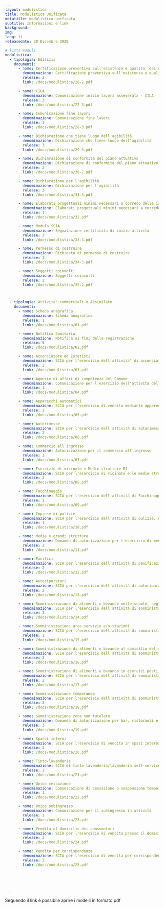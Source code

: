 ```yaml
---
layout: modulistica
title: Modulistica Unificata
metatitle: modulistica-unificata
subtitle: Informazioni e link
background:
img:
lang: it
releasedate: 20 Dicembre 2020

# lista moduli
modulistica:
  - tipologia: Edilizia
    documenti:
      - nome: Certificazione preventiva sull'esistenza e qualita' dei vincoli
        denominazione: Certificazione preventiva sull'esistenza e qualita' dei vincoli
        release: 2
        link: /docs/modulistica/26-2.pdf

      - nome: CILA
        denominazione: Comunicazione inizio lavori asseverata - CILA
        release: 3
        link: /docs/modulistica/27-3.pdf

      - nome: Comunicazione fine lavori
        denominazione: Comunicazione fine lavori
        release: 3
        link: /docs/modulistica/28-3.pdf

      - nome: Dichiarazione che tiene luogo dell'agibilità
        denominazione: Dichiarazione che tiene luogo dell'agibilità
        release: 3
        link: /docs/modulistica/29-3.pdf

      - nome: Dichiarazione di conformità del piano attuativo
        denominazione: Dichiarazione di conformità del piano attuativo
        release: 2
        link: /docs/modulistica/30-2.pdf

      - nome: Dichiarazione per l'agibilità
        denominazione: Dichiarazione per l'agibilità
        release: 3
        link: /docs/modulistica/31-3.pdf

      - nome: Elaborati progettuali minimi necessari a corredo delle istanze per i titoli abitativi
        denominazione: Elaborati progettuali minimi necessari a corredo delle istanze di Permesso di costruire e di SCIA
        release: 1
        link: /docs/modulistica/32.pdf

      - nome: Modulo SCIA
        denominazione: Segnalazione certificata di inizio attività
        release: 3
        link: /docs/modulistica/33-3.pdf

      - nome: Permesso di costruire
        denominazione: Richiesta di permesso di costruire
        release: 3
        link: /docs/modulistica/34-3.pdf

      - nome: Soggetti coinvolti
        denominazione: Soggetti coinvolti
        release: 2
        link: /docs/modulistica/35-2.pdf



  - tipologia: Attivita' commerciali e Assimilate
    documenti:
      - nome: Scheda anagrafica
        denominazione: Scheda anagrafica
        release: 1
        link: /docs/modulistica/01.pdf

      - nome: Notifica Sanitaria
        denominazione: Notifica ai fini della registrazione
        release: 5
        link: /docs/modulistica/02.pdf

      - nome: Acconciatore ed Estetisti
        denominazione: SCIA per l'esercizio dell'attivita' di acconciatore e/o estetista
        release: 2
        link: /docs/modulistica/03.pdf

      - nome: Agenzie di affari di competenza del Comune
        denominazione: Comunicazione per l'esercizio dell'attività delle agenzie di afffari di competenza del Comune
        release: 1
        link: /docs/modulistica/04.pdf

      - nome: Apparecchi automatici
        denominazione: SCIA per l'esercizio di vendita mediante apparecchi automatici in altri esercizi commerciali già abilitati o in altre strutture e/o su area pubblica
        release: 2
        link: /docs/modulistica/05.pdf

      - nome: Autorimesse
        denominazione: SCIA per l'esercizio dell'attività di autorimessa
        release: 2
        link: /docs/modulistica/06.pdf

      - nome: Commercio all'ingrosso
        denominazione: Autorizzazione per il commercio all'ingrosso
        release: 1
        link: /docs/modulistica/07.pdf

      - nome: Esercizio di vicinato e Medie strutture M1
        denominazione: SCIA per l'esercizio di vicinato e le medie strutture inferiori M1
        release: 2
        link: /docs/modulistica/08.pdf

      - nome: Facchinaggio
        denominazione: SCIA per l'esercizio dell'attività di Facchinaggio
        release: 1
        link: /docs/modulistica/09.pdf

      - nome: Imprese di pulizie
        denominazione: SCIA per l'esercizio dell'attività di pulizie, disinfezione, disinfestazione, di derattizzazione e di sanificazione
        release: 1
        link: /docs/modulistica/10.pdf

      - nome: Medie e grandi strutture
        denominazione: Domanda di autorizzazione per l'esercizio di media (media intermedia M2 2 media superiore M3) o grande struttura di vendita
        release: 2
        link: /docs/modulistica/11.pdf

      - nome: Panifici
        denominazione: SCIA per l'esercizio dell'attività di panificazione
        release: 2
        link: /docs/modulistica/12.pdf

      - nome: Autoriparatori
        denominazione: SCIA per l'esercizio dell'attività di autoriparatore
        release: 2
        link: /docs/modulistica/13.pdf

      - nome: Somministrazione di alimenti e bevande nelle scuole, negli ospedali, nelle comunità religiose, in stabilimenti militari o nei mezzi di trasporto pubblico
        denominazione: SCIA per l'esercizio dell'attività di somministrazione di alimenti e bevande nelle scuole, negli ospedali, nelle comunità religiose, in stabilimenti militari o nei mezzi di trasporto pubblico
        release: 3
        link: /docs/modulistica/14.pdf

      - nome: Somministrazione aree servizio e/o stazioni
        denominazione: SCIA per l'esercizio dell'attività di somministrazione alimenti e bevande in aree di servizio e/o stazioni
        release: 1
        link: /docs/modulistica/15.pdf

      - nome: Somministrazione di alimenti e bevande al domicilio del consumatore
        denominazione: SCIA per l'esercizio dell'attività di somministrazione di alimenti e bevande al domicilio del consumatore
        release: 3
        link: /docs/modulistica/16.pdf

      - nome: Somministrazione di alimenti e bevande in esercizi posti nelle aree di servizio e/o nelle stazioni
        denominazione: SCIA per l'esercizio dell'attività di somministrazione di alimenti e bevande in esercizi posti nelle aree di servizio e/o nelle stazioni
        release: 2
        link: /docs/modulistica/17.pdf

      - nome: Somministrazione temporanea
        denominazione: SCIA per l'esercizio dell'attività di somministrazione temporanea di alimenti e bevande
        release: 2
        link: /docs/modulistica/18.pdf

      - nome: Somministrazione zone non tutelate
        denominazione: Domanda di autorizzazione per bar, ristoranti e altri esercizi di somministrazione di alimenti e bevande (Zone non tutelate)
        release: 3
        link: /docs/modulistica/19.pdf

      - nome: Spacci interni
        denominazione: SCIA per l'esercizio di vendita in spazi interni (esercizio commerciale in locale non aperto al pubblico)
        release: 2
        link: /docs/modulistica/20.pdf

      - nome: Tinto-lavanderie
        denominazione: SCIA di tinto-lavanderia/lavanderia self-service a gettoni
        release: 2
        link: /docs/modulistica/21.pdf

      - nome: Unico cessazione
        denominazione: Comunicazione di cessazione o sospensione temporanea di attività
        release: 1
        link: /docs/modulistica/22.pdf

      - nome: Unico subingresso
        denominazione: Comunicazione per il subingresso in attività
        release: 1
        link: /docs/modulistica/23.pdf

      - nome: Vendita al domicilio dei consumatori
        denominazione: SCIA per l'esercizio di vendita presso il domicilio dei consumatori
        release: 2
        link: /docs/modulistica/24.pdf

      - nome: Vendita per corrispondenza
        denominazione: SCIA per l'esercizio di vendita per corrispondenza, televisione e altri sistemi di comunicazione, compreso il commercio on line
        release: 2
        link: /docs/modulistica/25.pdf





---
```

Seguendo il link è possibile aprire i modelli in formato pdf
